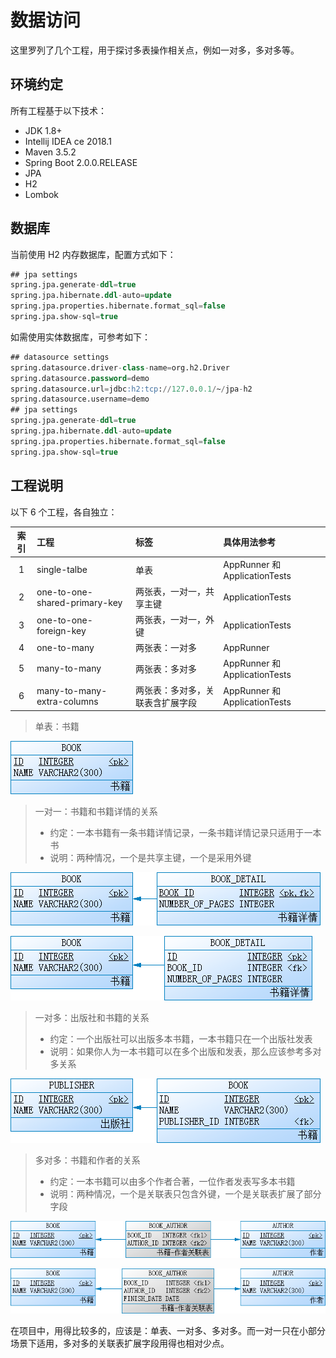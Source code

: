 # 数据访问

这里罗列了几个工程，用于探讨多表操作相关点，例如一对多，多对多等。

## 环境约定

所有工程基于以下技术：

* JDK 1.8+
* Intellij IDEA ce 2018.1
* Maven 3.5.2
* Spring Boot 2.0.0.RELEASE
* JPA
* H2
* Lombok

## 数据库

当前使用 H2 内存数据库，配置方式如下：

```sql
## jpa settings
spring.jpa.generate-ddl=true
spring.jpa.hibernate.ddl-auto=update
spring.jpa.properties.hibernate.format_sql=false
spring.jpa.show-sql=true
```

如需使用实体数据库，可参考如下：

```sql
## datasource settings
spring.datasource.driver-class-name=org.h2.Driver
spring.datasource.password=demo
spring.datasource.url=jdbc:h2:tcp://127.0.0.1/~/jpa-h2
spring.datasource.username=demo
## jpa settings
spring.jpa.generate-ddl=true
spring.jpa.hibernate.ddl-auto=update
spring.jpa.properties.hibernate.format_sql=false
spring.jpa.show-sql=true
```

## 工程说明

以下 6 个工程，各自独立：

| 索引 | 工程 | 标签 | 具体用法参考 |
| :--: | :--- | :--- | :--- |
| 1 | single-talbe | 单表 | AppRunner 和 ApplicationTests |
| 2 | one-to-one-shared-primary-key | 两张表，一对一，共享主键 | ApplicationTests |
| 3 | one-to-one-foreign-key | 两张表，一对一，外键 | ApplicationTests |
| 4 | one-to-many | 两张表：一对多 | AppRunner |
| 5 | many-to-many | 两张表：多对多 | AppRunner 和 ApplicationTests |
| 6 | many-to-many-extra-columns | 两张表：多对多，关联表含扩展字段 | AppRunner 和 ApplicationTests |

> 单表：书籍

![Table](docs/single-table.png "单表")

> 一对一：书籍和书籍详情的关系
> * 约定：一本书籍有一条书籍详情记录，一条书籍详情记录只适用于一本书
> * 说明：两种情况，一个是共享主键，一个是采用外键

![Table](docs/one-to-one-shared-primary-key.png "一对一，共享主键")

![Table](docs/one-to-one-foreign-key.png "一对一，外键")

> 一对多：出版社和书籍的关系
> * 约定：一个出版社可以出版多本书籍，一本书籍只在一个出版社发表
> * 说明：如果你人为一本书籍可以在多个出版和发表，那么应该参考多对多关系

![Table](docs/one-to-many.png "一对多")

> 多对多：书籍和作者的关系
> * 约定：一本书籍可以由多个作者合著，一位作者发表写多本书籍
> * 说明：两种情况，一个是关联表只包含外键，一个是关联表扩展了部分字段

![Table](docs/many-to-many.png "多对多")

![Table](docs/many-tp-many-extra-columns.png "多对多，关联表含扩展字段")

在项目中，用得比较多的，应该是：单表、一对多、多对多。而一对一只在小部分场景下适用，多对多的关联表扩展字段用得也相对少点。
